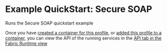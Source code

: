 # Example QuickStart: Secure SOAP

Runs the Secure SOAP quickstart example

Once you have <a href="#/fabric/containers/createContainer?profileIds={{profileId}}">created a container for this profile</a>, or <a href="#/fabric/assignProfile?vid={{versionId}}&amp;pid={{profileId}}">added this profile to a container</a>, you can view the API of the running services in the <a href="#/fabric/api">API tab in the Fabric Runtime view</a>
